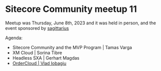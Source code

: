 # Sitecore Community meetup 11

Meetup was Thursday, June 8th, 2023 and it was held in person, and the event sponsored by [sagittarius](https://sagittarius.agency/)

Agenda:

- Sitecore Community and the MVP Program | Tamas Varga
- XM Cloud | Sorina Tibre
- Headless SXA | Gerhart Magdas
- [OrderCloud | Vlad Iobagiu](https://github.com/SUGCLJ/Sitecore-Community-meetup-11/blob/main/Presentations/Sitecore%20OrderCloud.pdf)
